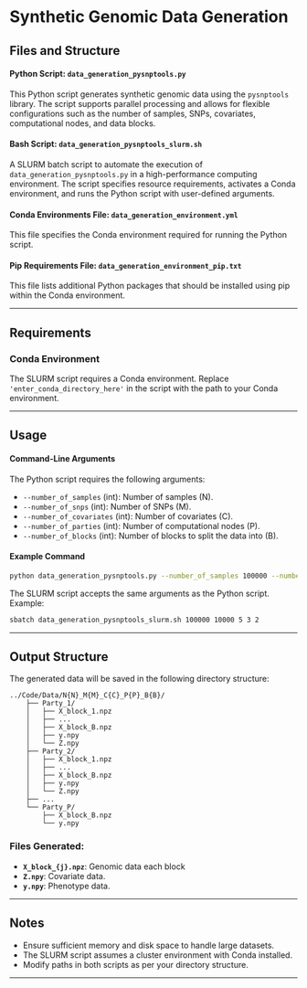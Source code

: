 # Synthetic Genomic Data Generation

## Files and Structure

#### Python Script: `data_generation_pysnptools.py`
This Python script generates synthetic genomic data using the `pysnptools` library. The script supports parallel processing and allows for flexible configurations such as the number of samples, SNPs, covariates, computational nodes, and data blocks.

#### Bash Script: `data_generation_pysnptools_slurm.sh`
A SLURM batch script to automate the execution of `data_generation_pysnptools.py` in a high-performance computing environment. The script specifies resource requirements, activates a Conda environment, and runs the Python script with user-defined arguments.

#### Conda Environments File: `data_generation_environment.yml`
This file specifies the Conda environment required for running the Python script.

#### Pip Requirements File: `data_generation_environment_pip.txt`
This file lists additional Python packages that should be installed using pip within the Conda environment. 

---

## Requirements

### Conda Environment
The SLURM script requires a Conda environment. Replace `'enter_conda_directory_here'` in the script with the path to your Conda environment.

---

## Usage

#### Command-Line Arguments
The Python script requires the following arguments:
- `--number_of_samples` (int): Number of samples (N).
- `--number_of_snps` (int): Number of SNPs (M).
- `--number_of_covariates` (int): Number of covariates (C).
- `--number_of_parties` (int): Number of computational nodes (P).
- `--number_of_blocks` (int): Number of blocks to split the data into (B).

#### Example Command
```bash
python data_generation_pysnptools.py --number_of_samples 100000 --number_of_snps 10000 --number_of_covariates 5 --number_of_parties 3 --number_of_blocks 2
```

The SLURM script accepts the same arguments as the Python script. Example:
```bash
sbatch data_generation_pysnptools_slurm.sh 100000 10000 5 3 2
```

---

## Output Structure
The generated data will be saved in the following directory structure:
```
../Code/Data/N{N}_M{M}_C{C}_P{P}_B{B}/
    ├── Party_1/
    │   ├── X_block_1.npz
    │   ├── ...
    │   ├── X_block_B.npz
    │   ├── y.npy
    │   └── Z.npy
    ├── Party_2/
    │   ├── X_block_1.npz
    │   ├── ...
    │   ├── X_block_B.npz
    │   ├── y.npy
    │   └── Z.npy
    ├── ...
    └── Party_P/
        ├── X_block_B.npz
        └── y.npy
```
### Files Generated:
- **`X_block_{j}.npz`**: Genomic data each block
- **`Z.npy`**: Covariate data.
- **`y.npy`**: Phenotype data.

---

## Notes
- Ensure sufficient memory and disk space to handle large datasets.
- The SLURM script assumes a cluster environment with Conda installed.
- Modify paths in both scripts as per your directory structure.

---

